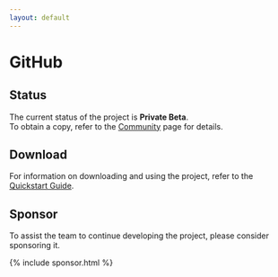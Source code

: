 ```yaml
---
layout: default
---
```


# GitHub


## Status

The current status of the project is **Private Beta**.  
To obtain a copy, refer to the [Community](/community.html) page for details.

## Download

For information on downloading and using the project, refer to the [Quickstart Guide](/docs/users/quickstart.html).

## Sponsor

To assist the team to continue developing the project, please consider sponsoring it.

{% include sponsor.html %}

